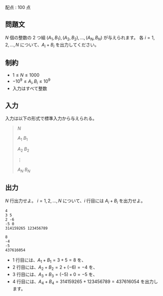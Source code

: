 配点 : $100$ 点

## 問題文

$N$ 個の整数の $2$ つ組 $(A_1, B_1), (A_2, B_2), \ldots, (A_N, B_N)$ が与えられます。
各 $i = 1, 2, \ldots, N$ について、$A_i + B_i$ を出力してください。

## 制約

- $1 \leq N \leq 1000$
- $-10^9 \leq A_i, B_i \leq 10^9$
- 入力はすべて整数

## 入力

入力は以下の形式で標準入力から与えられる。

> $N$
> 
> $A_1$ $B_1$
> 
> $A_2$ $B_2$
> 
> $\vdots$
> 
> $A_N$ $B_N$

## 出力

$N$ 行出力せよ。
$i = 1, 2, \ldots, N$ について、$i$ 行目には $A_i+B_i$ を出力せよ。

```input1
4
3 5
2 -6
-5 0
314159265 123456789
```

```output1
8
-4
-5
437616054
```

- $1$ 行目には、$A_1 + B_1 = 3 + 5 = 8$ を、
- $2$ 行目には、$A_2 + B_2 = 2 + (-6) = -4$ を、
- $3$ 行目には、$A_3 + B_3 = (-5) + 0 = -5$ を、
- $4$ 行目には、$A_4 + B_4 = 314159265 + 123456789 = 437616054$ を出力します。